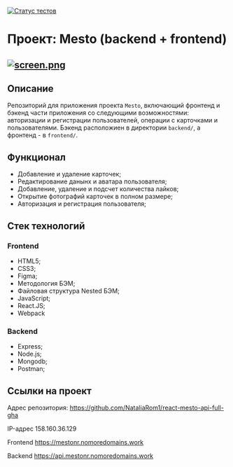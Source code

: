 [![Статус тестов](../../actions/workflows/tests.yml/badge.svg)](../../actions/workflows/tests.yml)

# Проект: Mesto (backend + frontend)


## [![screen.png](https://i.postimg.cc/bJPSzX1T/screen.png)](https://github.com/NataliaRom1//react-mesto-api-full-gha)


## **Описание**
Репозиторий для приложения проекта `Mesto`, включающий фронтенд и бэкенд части приложения со следующими возможностями: авторизации и регистрации пользователей, операции с карточками и пользователями. Бэкенд расположиен в директории `backend/`, а фронтенд - в `frontend/`. 


## **Функционал**

- Добавление и удаление карточек;
- Редактирование данынх и аватара пользователя;
- Добавление, удаление и подсчет количества лайков;
- Открытие фотографий карточек в полном размере;
- Авторизация и регистрация пользователя;

## **Стек технологий**

### Frontend

- HTML5;
- CSS3;
- Figma;
- Методология БЭМ;
- Файловая структура Nested БЭМ;
- JavaScript;
- React.JS;
- Webpack

### Backend

- Express;
- Node.js;
- Mongodb;
- Postman;

## Ссылки на проект

Адрес репозитория: https://github.com/NataliaRom1/react-mesto-api-full-gha

IP-адрес 158.160.36.129

Frontend https://mestonr.nomoredomains.work

Backend https://api.mestonr.nomoredomains.work
